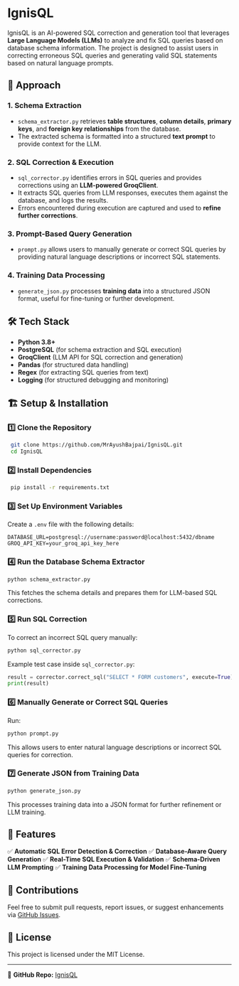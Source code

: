 # IgnisQL

IgnisQL is an AI-powered SQL correction and generation tool that leverages **Large Language Models (LLMs)** to analyze and fix SQL queries based on database schema information. The project is designed to assist users in correcting erroneous SQL queries and generating valid SQL statements based on natural language prompts.

## 🚀 Approach

### 1. **Schema Extraction**

- `schema_extractor.py` retrieves **table structures**, **column details**, **primary keys**, and **foreign key relationships** from the database.
- The extracted schema is formatted into a structured **text prompt** to provide context for the LLM.

### 2. **SQL Correction & Execution**

- `sql_corrector.py` identifies errors in SQL queries and provides corrections using an **LLM-powered GroqClient**.
- It extracts SQL queries from LLM responses, executes them against the database, and logs the results.
- Errors encountered during execution are captured and used to **refine further corrections**.

### 3. **Prompt-Based Query Generation**

- `prompt.py` allows users to manually generate or correct SQL queries by providing natural language descriptions or incorrect SQL statements.

### 4. **Training Data Processing**

- `generate_json.py` processes **training data** into a structured JSON format, useful for fine-tuning or further development.

## 🛠️ Tech Stack

- **Python 3.8+**
- **PostgreSQL** (for schema extraction and SQL execution)
- **GroqClient** (LLM API for SQL correction and generation)
- **Pandas** (for structured data handling)
- **Regex** (for extracting SQL queries from text)
- **Logging** (for structured debugging and monitoring)

## 🏗️ Setup & Installation

### 1️⃣ Clone the Repository

```sh
 git clone https://github.com/MrAyushBajpai/IgnisQL.git
 cd IgnisQL
```

### 2️⃣ Install Dependencies

```sh
 pip install -r requirements.txt
```

### 3️⃣ Set Up Environment Variables

Create a `.env` file with the following details:

```env
DATABASE_URL=postgresql://username:password@localhost:5432/dbname
GROQ_API_KEY=your_groq_api_key_here
```

### 4️⃣ Run the Database Schema Extractor

```sh
python schema_extractor.py
```

This fetches the schema details and prepares them for LLM-based SQL corrections.

### 5️⃣ Run SQL Correction

To correct an incorrect SQL query manually:

```sh
python sql_corrector.py
```

Example test case inside `sql_corrector.py`:

```python
result = corrector.correct_sql("SELECT * FORM customers", execute=True)
print(result)
```

### 6️⃣ Manually Generate or Correct SQL Queries

Run:

```sh
python prompt.py
```

This allows users to enter natural language descriptions or incorrect SQL queries for correction.

### 7️⃣ Generate JSON from Training Data

```sh
python generate_json.py
```

This processes training data into a JSON format for further refinement or LLM training.

## 🎯 Features

✅ **Automatic SQL Error Detection & Correction** ✅ **Database-Aware Query Generation** ✅ **Real-Time SQL Execution & Validation** ✅ **Schema-Driven LLM Prompting** ✅ **Training Data Processing for Model Fine-Tuning**

## 🤝 Contributions

Feel free to submit pull requests, report issues, or suggest enhancements via [GitHub Issues](https://github.com/MrAyushBajpai/IgnisQL/issues).

## 📜 License

This project is licensed under the MIT License.

---

🔗 **GitHub Repo:** [IgnisQL](https://github.com/MrAyushBajpai/IgnisQL)

